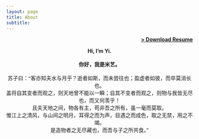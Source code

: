 ```yaml
---
layout: page
title: About
subtitle: 
---
```


<span style="float: right; "><a href="{{ '/assets/resume.pdf' | prepend: site.baseurl }}"><strong>> Download Resume </strong></a> </span>
<br>

<div style="text-align: center;" >
    <span style="font-weight: bold;">
        Hi, I’m Yi. <br>
    </span>
</div> 
<br>
<div style="text-align: center;" >
    <span style="font-weight: bold;">
        你好，我是米艺。 <br>
    </span>
</div> 

<br>

<div style="text-align: center;font-family: KaiTi" >
    <span>
        苏子曰：“客亦知夫水与月乎？逝者如斯，而未尝往也；盈虚者如彼，而卒莫消长也。<br>
        盖将自其变者而观之，则天地曾不能以一瞬；自其不变者而观之，则物与我皆无尽也，而又何羡乎！<br>
        且夫天地之间，物各有主，苟非吾之所有，虽一毫而莫取。<br>
        惟江上之清风，与山间之明月，耳得之而为声，目遇之而成色，取之无禁，用之不竭。<br>
        是造物者之无尽藏也，而吾与子之所共食。”
    </span>
</div> 
<br>
